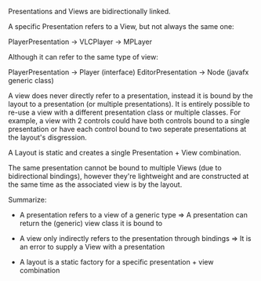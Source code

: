 



Presentations and Views are bidirectionally linked.

A specific Presentation refers to a View, but not always the same one:

PlayerPresentation -> VLCPlayer
                   -> MPLayer
                   
Although it can refer to the same type of view:

PlayerPresentation -> Player (interface)
EditorPresentation -> Node (javafx generic class)                  
                   
A view does never directly refer to a presentation, instead it is bound
by the layout to a presentation (or multiple presentations).  It is entirely
possible to re-use a view with a different presentation class or multiple
classes.  For example, a view with 2 controls could have both controls bound
to a single presentation or have each control bound to two seperate
presentations at the layout's disgression.

A Layout is static and creates a single Presentation + View combination.

The same presentation cannot be bound to multiple Views (due to bidirectional
bindings), however they're lightweight and are constructed at the same time
as the associated view is by the layout.

Summarize:

- A presentation refers to a view of a generic type
  => A presentation can return the (generic) view class it is bound to

- A view only indirectly refers to the presentation through bindings
  => It is an error to supply a View with a presentation
  
- A layout is a static factory for a specific presentation + view combination
